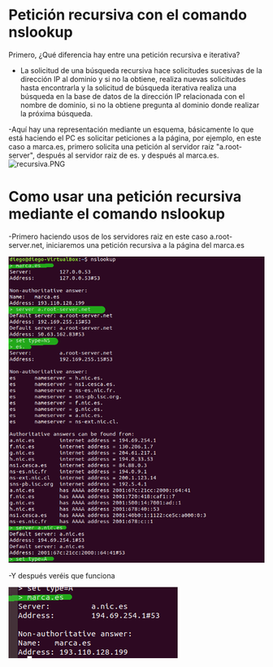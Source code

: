 # Petición recursiva con el comando nslookup

Primero, ¿Qué diferencia hay entre una petición recursiva e iterativa?
- La solicitud de una búsqueda recursiva hace solicitudes sucesivas de la dirección IP al dominio y si no la obtiene, realiza nuevas solicitudes hasta encontrarla y la solicitud de búsqueda iterativa realiza una búsqueda en la base de datos de la dirección IP relacionada con el nombre de dominio, si no la obtiene pregunta al dominio donde realizar la próxima búsqueda.

-Aquí hay una representación mediante un esquema, básicamente lo que está haciendo el PC es solicitar peticiones a la página, por ejemplo, en este caso a marca.es, primero solicita una petición al servidor raiz "a.root-server", después al servidor raiz de es. y después al marca.es.
![recursiva.PNG](./recursiva.PNG)



# Como usar una petición recursiva mediante el comando nslookup
-Primero haciendo usos de los servidores raiz en este caso a.root-server.net, iniciaremos una petición recursiva a la página del marca.es

![marcada2.PNG](./marcada2.png)

-Y después veréis que funciona

![marcada.PNG](./marcada.png)

